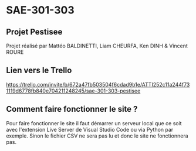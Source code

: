 # SAE-301-303

## Projet Pestisee
Projet réalisé par Mattéo BALDINETTI, Liam CHEURFA, Ken DINH & Vincent ROURE

## Lien vers le Trello

https://trello.com/invite/b/672a47fb503504f6cdad9b1e/ATTI252c11a244f731119d6778fb840e704211248245/sae-301-303-pestisee

## Comment faire fonctionner le site ?

Pour faire fonctionner le site il faut démarrer un serveur local que ce soit avec l'extension Live Server de Visual Studio Code ou via Python par exemple.
Sinon le fichier CSV ne sera pas lu et donc le site ne fonctionnera pas.
